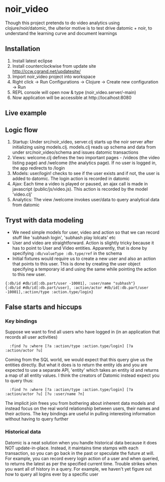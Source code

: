 # noir_video

Though this project pretends to do video analytics using clojure/noir/datomic, the ulterior motive is to test drive datomic + noir, to understand the learning curve and document learnings

## Installation

1. Install latest eclipse
2. Install counterclockwise from update site http://ccw.cgrand.net/updatesite/
3. Import noir_video project into workspace
4. Right click -> Run Configurations -> Clojure -> Create new configuration -> Run
5. REPL console will open now & type 
      (noir_video.server/-main)
6. Now application will be accessible at http://localhost:8080


## Live example


## Logic flow

1. Startup: Under src/noir_video, server.clj starts up the noir server after initializing using models.clj. models.clj reads up schema and data from under src/noir_video/schema and issues datomic transactions 
2. Views: welcome.clj defines the two important pages - /videos (the video listing page) and /welcome (the analytics page). If no user is logged in, the app redirects to /login
2. Models: user/login! checks to see if the user exists and if not, the user is added to datomic. The login action is recorded in datomic
3. Ajax: Each time a video is played or paused, an ajax call is made in javascript (public/js/video.js). This action is recorded by the model 'video.clj'
4. Analytics: The view /welcome invokes user/data to query analytical data from datomic 


## Tryst with data modeling

- We need simple models for user, video and action so that we can record stuff like 'subhash login', 'subhash play lolcats' etc
- User and video are straightforward. Action is slightly tricky because it has to point to User and Video entities. Apparently, that is done by specifying ``:db/valueType :db.type/ref`` in the schema
- Initial fixtures would require us to create a new user and also an action that points to this user. This is done by creating the user object specifying a temporary id and using the same while pointing the action to this new user.

```
{:db/id #db/id[:db.part/user -10001], :user/name "subhash"}
{:db/id #db/id[:db.part/user], :action/actor #db/id[:db.part/user -10001],:action/type :action.type/login}
```



## False starts and hiccups

### Key bindings

Suppose we want to find all users who have logged in (in an application that records all user activities)

```
  :find ?u :where [?a :action/type :action.type/login] [?a :action/actor ?u]
```

Coming from the SQL world, we would expect that this query give us the entities directly. But what it does is to return the entity ids and you are expected to use a separate API, 'entity' which takes an entity id and returns a map of all entity values. I think the creators of Datomic instead expect you to query thus:

```
  :find ?n :where [?a :action/type :action.type/login] [?a :action/actor ?u] [?u :user/name ?n]
```

The implicit join frees you from bothering about inherent data models and instead focus on the real world relationship between users, their names and their actions. The key bindings are useful in pulling interesting information without having to query further

### Historical data

Datomic is a neat solution when you handle historical data because it does NOT update-in-place. Instead, it maintains time stamps with each transaction, so you can go back in the past or speculate the future at will. For example, you can record every login action of a user and when queried, to returns the latest as per the specified current time. Trouble strikes when you want all of history in a query. For example, we haven't yet figure out how to query all logins ever by a specific user

